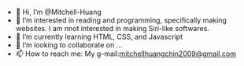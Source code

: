 - 👋 Hi, I’m @Mitchell-Huang
- 👀 I’m interested in reading and programming, specifically making websites. I am nnot interested in making Siri-like softwares. 
- 🌱 I’m currently learning HTML, CSS, and Javascript
- 💞️ I’m looking to collaborate on ...
- 📫 How to reach me: My g-mail:mitchellhuangchin2009@gmail.com

<!---
Mitchell-Huang/Mitchell-Huang is a ✨ special ✨ repository because its `README.md` (this file) appears on your GitHub profile.
You can click the Preview link to take a look at your changes.
--->
